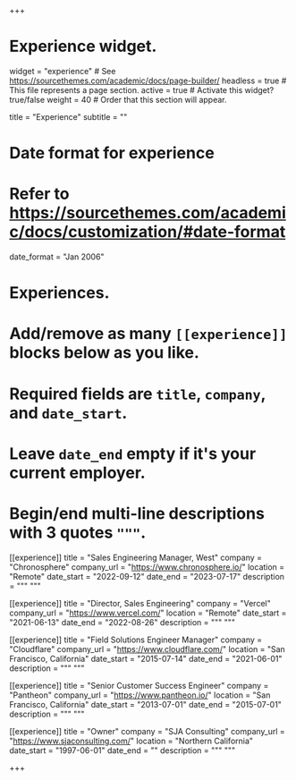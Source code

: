 +++
# Experience widget.
widget = "experience"  # See https://sourcethemes.com/academic/docs/page-builder/
headless = true  # This file represents a page section.
active = true  # Activate this widget? true/false
weight = 40  # Order that this section will appear.

title = "Experience"
subtitle = ""

# Date format for experience
#   Refer to https://sourcethemes.com/academic/docs/customization/#date-format
date_format = "Jan 2006"

# Experiences.
#   Add/remove as many `[[experience]]` blocks below as you like.
#   Required fields are `title`, `company`, and `date_start`.
#   Leave `date_end` empty if it's your current employer.
#   Begin/end multi-line descriptions with 3 quotes `"""`.


[[experience]]
  title = "Sales Engineering Manager, West"
  company = "Chronosphere"
  company_url = "https://www.chronosphere.io/"
  location = "Remote"
  date_start = "2022-09-12"
  date_end = "2023-07-17"
  description = """
  """

[[experience]]
  title = "Director, Sales Engineering"
  company = "Vercel"
  company_url = "https://www.vercel.com/"
  location = "Remote"
  date_start = "2021-06-13"
  date_end = "2022-08-26"
  description = """
  """

[[experience]]
  title = "Field Solutions Engineer Manager"
  company = "Cloudflare"
  company_url = "https://www.cloudflare.com/"
  location = "San Francisco, California"
  date_start = "2015-07-14"
  date_end = "2021-06-01"
  description = """
  """

[[experience]]
  title = "Senior Customer Success Engineer"
  company = "Pantheon"
  company_url = "https://www.pantheon.io/"
  location = "San Francisco, California"
  date_start = "2013-07-01"
  date_end = "2015-07-01"
  description = """
  """

[[experience]]
  title = "Owner"
  company = "SJA Consulting"
  company_url = "https://www.sjaconsulting.com/"
  location = "Northern California"
  date_start = "1997-06-01"
  date_end = ""
  description = """
  """

+++
